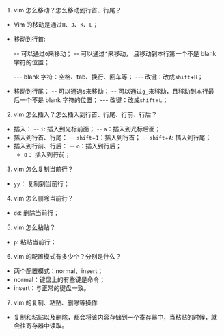1. vim 怎么移动？怎么移动到行首、行尾？

- Vim 的移动是通过`H`、`J`、`K`、`L`；
- 移动到行首:

  -- 可以通过`0`来移动；
  -- 可以通过`^`来移动， 且移动到本行第一个不是 blank 字符的位置；

  --- blank 字符：空格、tab、换行、回车等；
  --- 改键：改成`shift`+`H`；

- 移动到行尾：
  -- 可以通過`$`来移动；
  -- 可以通过`g_`来移动，且移动到本行最后一个不是 blank 字符的位置；
  --- 改键：改成`shift`+`L`；

2. vim 怎么插入？怎么插入到行首、行尾、行前、行后？

- 插入：
  -- `i`: 插入到光标前面；
  -- `a`：插入到光标后面；
- 插入到行首、行尾：
  -- `shift`+`I`：插入到行首；
  -- `shift`+`A`: 插入到行尾；
- 插入到行前、行后：
  -- `o`：插入到行后；
  - `O`： 插入到行前；

3. vim 怎么复制当前行？

- `yy`： 复制到当前行；

4. vim 怎么删除当前行？

- `dd`: 删除当前行；

5. vim 怎么粘贴？

- `p`: 粘贴当前行；

6. vim 的配置模式有多少个？分别是什么？

- 两个配置模式：normal、insert；
- normal：键盘上的有些键是命令；
- insert：与正常的键盘一致。

7. vim 的复制、粘贴、删除等操作

- 复制和粘贴以及删除，都会将该内容存储到一个寄存器中，当粘贴的时候，就会往寄存器中读取。
